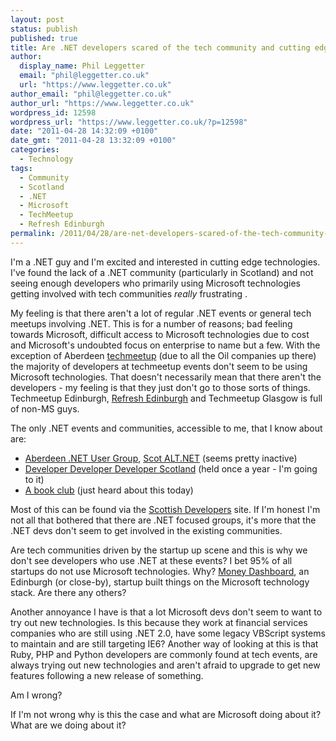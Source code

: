 ```yaml
---
layout: post
status: publish
published: true
title: Are .NET developers scared of the tech community and cutting edge technologies?
author:
  display_name: Phil Leggetter
  email: "phil@leggetter.co.uk"
  url: "https://www.leggetter.co.uk"
author_email: "phil@leggetter.co.uk"
author_url: "https://www.leggetter.co.uk"
wordpress_id: 12598
wordpress_url: "https://www.leggetter.co.uk/?p=12598"
date: "2011-04-28 14:32:09 +0100"
date_gmt: "2011-04-28 13:32:09 +0100"
categories:
  - Technology
tags:
  - Community
  - Scotland
  - .NET
  - Microsoft
  - TechMeetup
  - Refresh Edinburgh
permalink: /2011/04/28/are-net-developers-scared-of-the-tech-community-and-cutting-edge-technologies.html
---
```


<p>I'm a .NET guy and I'm excited and interested in cutting edge technologies. I've found the lack of a .NET community (particularly in Scotland) and not seeing enough developers who primarily using Microsoft technologies getting involved with tech communities <em>really</em> frustrating .</p>
<p>My feeling is that there aren't a lot of regular .NET events or general tech meetups involving .NET. This is for a number of reasons; bad feeling towards Microsoft, difficult access to Microsoft technologies due to cost and Microsoft's undoubted focus on enterprise to name but a few. With the exception of Aberdeen <a href="http://techmeetup.co.uk/">techmeetup</a> (due to all the Oil companies up there) the majority of developers at techmeetup events don't seem to be using Microsoft technologies. That doesn't necessarily mean that there aren't the developers - my feeling is that they just don't go to those sorts of things. Techmeetup Edinburgh, <a href="http://refreshedinburgh.org/">Refresh Edinburgh</a> and Techmeetup Glasgow is full of non-MS guys.</p>

<p>The only .NET events and communities, accessible to me, that I know about are:</p>
<ul>
<li><a href="http://www.aberdeendevelopers.co.uk/">Aberdeen .NET User Group</a>, <a href="http://scotalt.net/">Scot ALT.NET</a> (seems pretty inactive)</li>
<li><a href="http://www.developerdeveloperdeveloper.com/scotland2011/">Developer Developer Developer Scotland</a> (held once a year - I'm going to it)</li>
<li><a href="http://scottishdevelopers.com/category/events/book-club-events/">A book club</a> (just heard about this today)</li>
</ul>
<p>Most of this can be found via the <a href="http://scottishdevelopers.com/">Scottish Developers</a> site. If I'm honest I'm not all that bothered that there are .NET focused groups, it's more that the .NET devs don't seem to get involved in the existing communities.</p>
<p>Are tech communities driven by the startup up scene and this is why we don't see developers who use .NET at these events? I bet 95% of all startups do not use Microsoft technologies. Why? <a href="http://www.moneydashboard.com/">Money Dashboard</a>, an Edinburgh (or close-by), startup built things on the Microsoft technology stack. Are there any others?</p>
<p>Another annoyance I have is that a lot Microsoft devs don't seem to want to try out new technologies. Is this because they work at financial services companies who are still using .NET 2.0, have some legacy VBScript systems to maintain and are still targeting IE6? Another way of looking at this is that Ruby, PHP and Python developers are commonly found at tech events, are always trying out new technologies and aren't afraid to upgrade to get new features following a new release of something.</p>
<p>Am I wrong?</p>
<p>If I'm not wrong why is this the case and what are Microsoft doing about it? What are we doing about it?</p>
